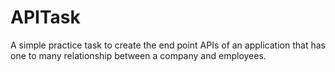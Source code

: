 # APITask
A simple practice task to create the end point APIs of an application that has one to many relationship between a company and employees.
